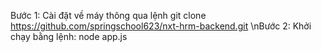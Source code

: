 Bước 1: Cài đặt về máy thông qua lệnh git clone https://github.com/springschool623/nxt-hrm-backend.git 
\nBước 2: Khởi chạy bằng lệnh: node app.js
